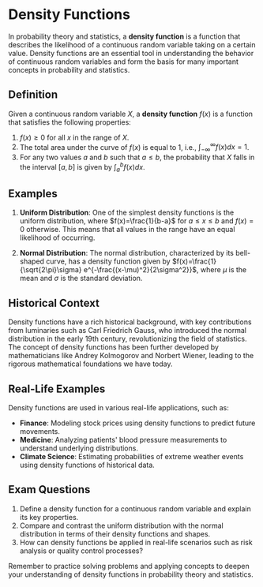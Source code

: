 # Density Functions

In probability theory and statistics, a **density function** is a function that describes the likelihood of a continuous random variable taking on a certain value. Density functions are an essential tool in understanding the behavior of continuous random variables and form the basis for many important concepts in probability and statistics.

## Definition

Given a continuous random variable $X$, a **density function** $f(x)$ is a function that satisfies the following properties:

1. $f(x)\geq 0$ for all $x$ in the range of $X$.
2. The total area under the curve of $f(x)$ is equal to 1, i.e., $\int_{-\infty}^{\infty} f(x)dx= 1$.
3. For any two values $a$ and $b$ such that $a\leq b$, the probability that $X$ falls in the interval $[a, b]$ is given by $\int_{a}^{b} f(x)dx$.

## Examples

1. **Uniform Distribution**: One of the simplest density functions is the uniform distribution, where $f(x)=\frac{1}{b-a}$ for $a\leq x\leq b$ and $f(x)= 0$ otherwise. This means that all values in the range have an equal likelihood of occurring.

2. **Normal Distribution**: The normal distribution, characterized by its bell-shaped curve, has a density function given by $f(x)=\frac{1}{\sqrt{2\pi}\sigma} e^{-\frac{(x-\mu)^2}{2\sigma^2}}$, where $\mu$ is the mean and $\sigma$ is the standard deviation.

## Historical Context

Density functions have a rich historical background, with key contributions from luminaries such as Carl Friedrich Gauss, who introduced the normal distribution in the early 19th century, revolutionizing the field of statistics. The concept of density functions has been further developed by mathematicians like Andrey Kolmogorov and Norbert Wiener, leading to the rigorous mathematical foundations we have today.

## Real-Life Examples

Density functions are used in various real-life applications, such as:

- **Finance**: Modeling stock prices using density functions to predict future movements.
- **Medicine**: Analyzing patients' blood pressure measurements to understand underlying distributions.
- **Climate Science**: Estimating probabilities of extreme weather events using density functions of historical data.

## Exam Questions

1. Define a density function for a continuous random variable and explain its key properties.
2. Compare and contrast the uniform distribution with the normal distribution in terms of their density functions and shapes.
3. How can density functions be applied in real-life scenarios such as risk analysis or quality control processes?

Remember to practice solving problems and applying concepts to deepen your understanding of density functions in probability theory and statistics.